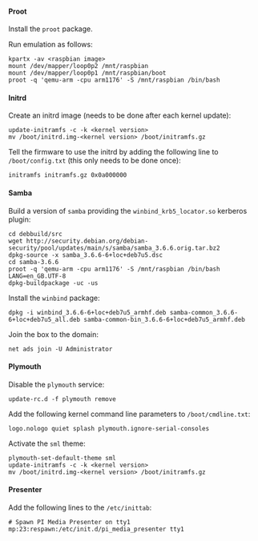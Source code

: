 #### Proot

Install the ```proot``` package.

Run emulation as follows:
```shell
kpartx -av <raspbian image>
mount /dev/mapper/loop0p2 /mnt/raspbian
mount /dev/mapper/loop0p1 /mnt/raspbian/boot
proot -q 'qemu-arm -cpu arm1176' -S /mnt/raspbian /bin/bash
```

#### Initrd

Create an initrd image (needs to be done after each kernel update):
```shell
update-initramfs -c -k <kernel version>
mv /boot/initrd.img-<kernel version> /boot/initramfs.gz
```

Tell the firmware to use the initrd by adding the following line to ```/boot/config.txt``` (this only needs to be done once):
```
initramfs initramfs.gz 0x0a000000
```

#### Samba

Build a version of ```samba``` providing the ```winbind_krb5_locator.so``` kerberos plugin:
```shell
cd debbuild/src
wget http://security.debian.org/debian-security/pool/updates/main/s/samba/samba_3.6.6.orig.tar.bz2
dpkg-source -x samba_3.6.6-6+loc+deb7u5.dsc
cd samba-3.6.6
proot -q 'qemu-arm -cpu arm1176' -S /mnt/raspbian /bin/bash
LANG=en_GB.UTF-8
dpkg-buildpackage -uc -us
```

Install the ```winbind``` package:
```shell
dpkg -i winbind_3.6.6-6+loc+deb7u5_armhf.deb samba-common_3.6.6-6+loc+deb7u5_all.deb samba-common-bin_3.6.6-6+loc+deb7u5_armhf.deb
```

Join the box to the domain:
```shell
net ads join -U Administrator
```

#### Plymouth

Disable the ```plymouth``` service:
```
update-rc.d -f plymouth remove
```

Add the following kernel command line parameters to ```/boot/cmdline.txt```:
```
logo.nologo quiet splash plymouth.ignore-serial-consoles
```

Activate the ```sml``` theme:
```shell
plymouth-set-default-theme sml
update-initramfs -c -k <kernel version>
mv /boot/initrd.img-<kernel version> /boot/initramfs.gz
```

#### Presenter

Add the following lines to the ```/etc/inittab```:
```
# Spawn PI Media Presenter on tty1
mp:23:respawn:/etc/init.d/pi_media_presenter tty1
```
